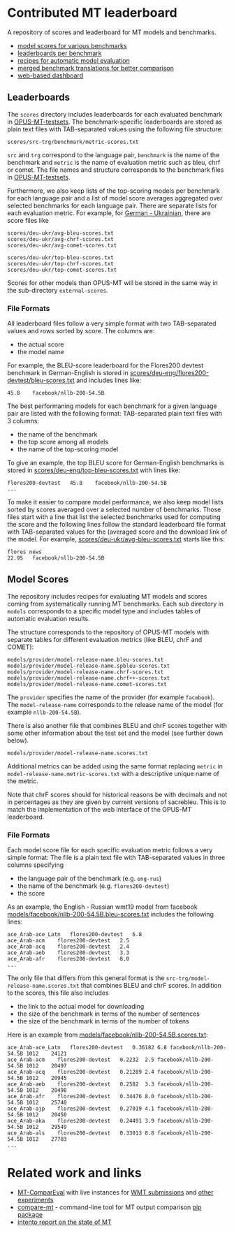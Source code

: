 
# Contributed MT leaderboard

A repository of scores and leaderboard for MT models and benchmarks.

* [model scores for various benchmarks](models)
* [leaderboards per benchmark](scores)
* [recipes for automatic model evaluation](models)
* [merged benchmark translations for better comparison](compare)
* [web-based dashboard](https://github.com/Helsinki-NLP/OPUS-MT-dashboard)


## Leaderboards

The `scores` directory includes leaderboards for each evaluated benchmark in [OPUS-MT-testsets](https://github.com/Helsinki-NLP/OPUS-MT-testsets/). The benchmark-specific leaderboards are stored as plain text files with TAB-separated values using the following file structure:

```
scores/src-trg/benchmark/metric-scores.txt
```

`src` and `trg` correspond to the language pair, `benchmark` is the name of the benchmark and `metric` is the name of evaluation metric such as bleu, chrf or comet. The file names and structure corresponds to the benchmark files in [OPUS-MT-testsets](https://github.com/Helsinki-NLP/OPUS-MT-testsets). 

Furthermore, we also keep lists of the top-scoring models per benchmark for each language pair and a list of model score averages aggregated over selected benchmarks for each language pair. There are separate lists for each evaluation metric. For example, for [German - Ukrainian](scores/deu-ukr), there are score files like

```
scores/deu-ukr/avg-bleu-scores.txt
scores/deu-ukr/avg-chrf-scores.txt
scores/deu-ukr/avg-comet-scores.txt

scores/deu-ukr/top-bleu-scores.txt
scores/deu-ukr/top-chrf-scores.txt
scores/deu-ukr/top-comet-scores.txt
```

Scores for other models than OPUS-MT will be stored in the same way in the sub-directory `external-scores`.


### File Formats

All leaderboard files follow a very simple format with two TAB-separated values and rows sorted by score. The columns are:

* the actual score
* the model name

For example, the BLEU-score leaderboard for the Flores200 devtest benchmark in German-English is stored in [scores/deu-eng/flores200-devtest/bleu-scores.txt](scores/deu-eng/flores200-devtest/bleu-scores.txt) and includes lines like:

```
45.8	facebook/nllb-200-54.5B
```

The best performaning models for each benchmark for a given language pair are listed with the following format: TAB-separated plain text files with 3 columns:

* the name of the benchmark
* the top score among all models
* the name of the top-scoring model

To give an example, the top BLEU score for German-English benchmarks is stored in [scores/deu-eng/top-bleu-scores.txt](scores/deu-eng/top-bleu-scores.txt) with lines like:

```
flores200-devtest	45.8	facebook/nllb-200-54.5B
...
```


To make it easier to compare model performance, we also keep model lists sorted by scores averaged over a selected number of benchmarks. Those files start with a line that list the selected benchmarks used for computing the score and the following lines follow the standard leaderboard file format with TAB-separated values for the (averaged score and the download link of the model. For example, [scores/deu-ukr/avg-bleu-scores.txt](scores/deu-ukr/avg-bleu-scores.txt) starts like this:


```
flores news
22.95	facebook/nllb-200-54.5B
```



## Model Scores


The repository includes recipes for evaluating MT models and scores coming from systematically running MT benchmarks. 
Each sub directory in `models` corresponds to a specific model type and includes tables of automatic evaluation results.



The structure corresponds to the repository of OPUS-MT models with separate tables for different evaluation metrics (like BLEU, chrF and COMET):

```
models/provider/model-release-name.bleu-scores.txt
models/provider/model-release-name.spbleu-scores.txt
models/provider/model-release-name.chrf-scores.txt
models/provider/model-release-name.chrf++-scores.txt
models/provider/model-release-name.comet-scores.txt
```

The `provider` specifies the name of the provider (for example `facebook`). The `model-release-name` corresponds to the release name of the model (for example `nllb-200-54.5B`).

There is also another file that combines BLEU and chrF scores together with some other information about the test set and the model (see further down below).

```
models/provider/model-release-name.scores.txt
```

Additional metrics can be added using the same format replacing `metric` in `model-release-name.metric-scores.txt` with a descriptive unique name of the metric.

Note that chrF scores should for historical reasons be with decimals and not in percentages as they are given by current versions of sacrebleu. This is to match the implementation of the web interface of the OPUS-MT leaderboard.



### File Formats

Each model score file for each specific evaluation metric follows a very simple format: The file is a plain text file with TAB-separated values in three columns specifying

* the language pair of the benchmark (e.g. `eng-rus`)
* the name of the benchmark (e.g. `flores200-devtest`)
* the score

As an example, the English - Russian wmt19 model from facebook [models/facebook/nllb-200-54.5B.bleu-scores.txt](models/facebook/nllb-200-54.5B.bleu-scores.txt) includes the following lines:

```
ace_Arab-ace_Latn	flores200-devtest	6.8
ace_Arab-acm	flores200-devtest	2.5
ace_Arab-acq	flores200-devtest	2.4
ace_Arab-aeb	flores200-devtest	3.3
ace_Arab-afr	flores200-devtest	8.0
...
```


The only file that differs from this general format is the `src-trg/model-release-name.scores.txt` that combines BLEU and chrF scores. In addition to the scores, this file also includes

* the link to the actual model for downloading
* the size of the benchmark in terms of the number of sentences
* the size of the benchmark in terms of the number of tokens

Here is an example from [models/facebook/nllb-200-54.5B.scores.txt](models/facebook/nllb-200-54.5B.scores.txt):

```
ace_Arab-ace_Latn	flores200-devtest	0.36182	6.8	facebook/nllb-200-54.5B	1012	24121
ace_Arab-acm	flores200-devtest	0.2232	2.5	facebook/nllb-200-54.5B	1012	20497
ace_Arab-acq	flores200-devtest	0.21289	2.4	facebook/nllb-200-54.5B	1012	20945
ace_Arab-aeb	flores200-devtest	0.2582	3.3	facebook/nllb-200-54.5B	1012	20498
ace_Arab-afr	flores200-devtest	0.34476	8.0	facebook/nllb-200-54.5B	1012	25740
ace_Arab-ajp	flores200-devtest	0.27019	4.1	facebook/nllb-200-54.5B	1012	20450
ace_Arab-aka	flores200-devtest	0.24491	3.9	facebook/nllb-200-54.5B	1012	29549
ace_Arab-als	flores200-devtest	0.33013	8.8	facebook/nllb-200-54.5B	1012	27783
...
```


# Related work and links

* [MT-ComparEval](https://github.com/ondrejklejch/MT-ComparEval) with live instances for [WMT submissions](http://wmt.ufal.cz/) and [other experiments](http://mt-compareval.ufal.cz/)
* [compare-mt](https://github.com/neulab/compare-mt) - command-line tool for MT output comparison [pip package](https://pypi.org/project/compare-mt/)
* [intento report on the state of MT](https://inten.to/machine-translation-report-2022/)
